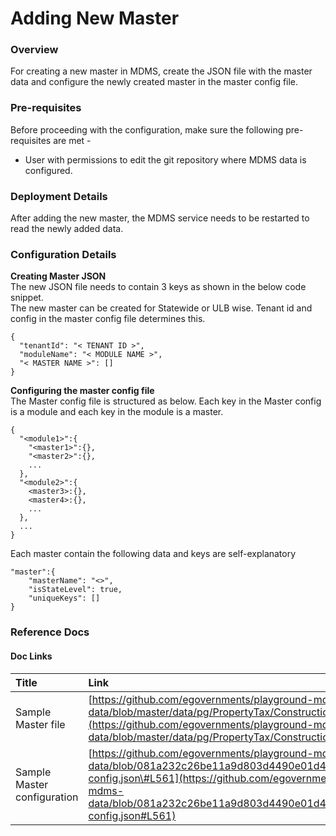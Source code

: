 # Adding New Master

### Overview

For creating a new master in MDMS, create the JSON file with the master data and configure the newly created master in the master config file.

### Pre-requisites

Before proceeding with the configuration, make sure the following pre-requisites are met -

* User with permissions to edit the git repository where MDMS data is configured.

### Deployment Details

After adding the new master, the MDMS service needs to be restarted to read the newly added data.

### Configuration Details

**Creating Master JSON**  
The new JSON file needs to contain 3 keys as shown in the below code snippet.  
The new master can be created for Statewide or ULB wise. Tenant id and config in the master config file determines this.

```text
{
  "tenantId": "< TENANT ID >",
  "moduleName": "< MODULE NAME >",
  "< MASTER NAME >": []
}
```

**Configuring the master config file**  
The Master config file is structured as below. Each key in the Master config is a module and each key in the module is a master.

```text
{
  "<module1>":{
    "<master1>":{},
    "<master2>":{},
    ...
  },
  "<module2>":{
    <master3>:{},
    <master4>:{},
    ...
  },
  ...
}
```

Each master contain the following data and keys are self-explanatory

```text
"master":{
    "masterName": "<>",
    "isStateLevel": true,
    "uniqueKeys": []
}
```

### Reference Docs

#### Doc Links

| **Title** | **Link** |
| :--- | :--- |
| Sample Master file | [https://github.com/egovernments/playground-mdms-data/blob/master/data/pg/PropertyTax/ConstructionType.json](https://github.com/egovernments/playground-mdms-data/blob/master/data/pg/PropertyTax/ConstructionType.json) |
| Sample Master configuration | [https://github.com/egovernments/playground-mdms-data/blob/081a232c26be11a9d803d4490e01d49a7e35985c/master-config.json\#L561](https://github.com/egovernments/playground-mdms-data/blob/081a232c26be11a9d803d4490e01d49a7e35985c/master-config.json#L561) |

